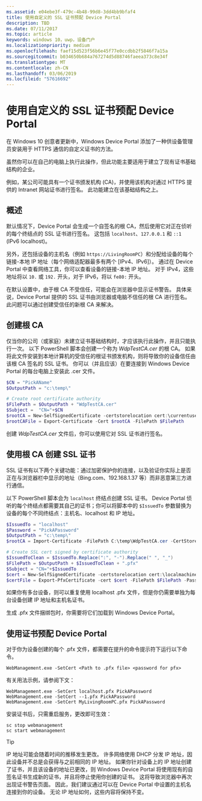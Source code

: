 ```yaml
---
ms.assetid: e04ebe3f-479c-4b48-99d8-3dd4bb9bfaf4
title: 使用自定义的 SSL 证书预配 Device Portal
description: TBD
ms.date: 07/11/2017
ms.topic: article
keywords: windows 10，uwp，设备门户
ms.localizationpriority: medium
ms.openlocfilehash: faef15d523f56b6e45f77e0ccdbb2f5846f7a15a
ms.sourcegitcommit: b034650b684a767274d5d88746faeea373c8e34f
ms.translationtype: MT
ms.contentlocale: zh-CN
ms.lasthandoff: 03/06/2019
ms.locfileid: "57616692"
---
```

# <a name="provision-device-portal-with-a-custom-ssl-certificate"></a>使用自定义的 SSL 证书预配 Device Portal
在 Windows 10 创意者更新中，Windows Device Portal 添加了一种供设备管理员安装用于 HTTPS 通信的自定义证书的方法。 

虽然你可以在自己的电脑上执行此操作，但此功能主要适用于建立了现有证书基础结构的企业。  

例如，某公司可能具有一个证书颁发机构 (CA)，并使用该机构对通过 HTTPS 提供的 Intranet 网站证书进行签名。 此功能建立在该基础结构之上。 

## <a name="overview"></a>概述
默认情况下，Device Portal 会生成一个自签名的根 CA，然后使用它对正在侦听的每个终结点的 SSL 证书进行签名。 这包括 `localhost`、`127.0.0.1` 和 `::1` (IPv6 localhost)。

另外，还包括设备的主机名（例如 `https://LivingRoomPC`）和分配给设备的每个链接-本地 IP 地址（每个网络适配器最多有两个 [IPv4、IPv6]）。 通过在 Device Portal 中查看网络工具，你可以查看设备的链接-本地 IP 地址。 对于 IPv4，这些地址将以 `10.` 或 `192.` 开头，对于 IPv6，将以 `fe80:` 开头。 

在默认设置中，由于根 CA 不受信任，可能会在浏览器中显示证书警告。 具体来说，Device Portal 提供的 SSL 证书由浏览器或电脑不信任的根 CA 进行签名。 此问题可以通过创建受信任的新根 CA 来解决。

## <a name="create-a-root-ca"></a>创建根 CA

仅当你的公司（或家庭）未建立证书基础结构时，才应该执行此操作，并且只能执行一次。 以下 PowerShell 脚本会创建一个称为 _WdpTestCA.cer_ 的根 CA。 如果将此文件安装到本地计算机的受信任的根证书颁发机构，则将导致你的设备信任由该根 CA 签名的 SSL 证书。 你可以（并且应该）在要连接到 Windows Device Portal 的每台电脑上安装此 .cer 文件。  

```PowerShell
$CN = "PickAName"
$OutputPath = "c:\temp\"

# Create root certificate authority
$FilePath = $OutputPath + "WdpTestCA.cer"
$Subject =  "CN="+$CN
$rootCA = New-SelfSignedCertificate -certstorelocation cert:\currentuser\my -Subject $Subject -HashAlgorithm "SHA512" -KeyUsage CertSign,CRLSign
$rootCAFile = Export-Certificate -Cert $rootCA -FilePath $FilePath
```

创建 _WdpTestCA.cer_ 文件后，你可以使用它对 SSL 证书进行签名。 

## <a name="create-an-ssl-certificate-with-the-root-ca"></a>使用根 CA 创建 SSL 证书

SSL 证书有以下两个关键功能：通过加密保护你的连接，以及验证你实际上是否正在与浏览器栏中显示的地址（Bing.com、192.168.1.37 等）而非恶意第三方进行通信。

以下 PowerShell 脚本会为 `localhost` 终结点创建 SSL 证书。 Device Portal 侦听的每个终结点都需要其自己的证书；你可以将脚本中的 `$IssuedTo` 参数替换为设备的每个不同终结点：主机名、localhost 和 IP 地址。

```PowerShell
$IssuedTo = "localhost"
$Password = "PickAPassword"
$OutputPath = "c:\temp\"
$rootCA = Import-Certificate -FilePath C:\temp\WdpTestCA.cer -CertStoreLocation Cert:\CurrentUser\My\

# Create SSL cert signed by certificate authority
$IssuedToClean = $IssuedTo.Replace(":", "-").Replace(" ", "_")
$FilePath = $OutputPath + $IssuedToClean + ".pfx"
$Subject = "CN="+$IssuedTo
$cert = New-SelfSignedCertificate -certstorelocation cert:\localmachine\my -Subject $Subject -DnsName $IssuedTo -Signer $rootCA -HashAlgorithm "SHA512"
$certFile = Export-PfxCertificate -cert $cert -FilePath $FilePath -Password (ConvertTo-SecureString -String $Password -Force -AsPlainText)
```

如果你有多台设备，则可以重复使用 localhost .pfx 文件，但是你仍需要单独为每台设备创建 IP 地址和主机名证书。

生成 .pfx 文件捆绑包时，你需要将它们加载到 Windows Device Portal。 

## <a name="provision-device-portal-with-the-certifications"></a>使用证书预配 Device Portal

对于你为设备创建的每个 .pfx 文件，都需要在提升的命令提示符下运行以下命令。

```
WebManagement.exe -SetCert <Path to .pfx file> <password for pfx> 
```

有关用法示例，请参阅下文：
```
WebManagement.exe -SetCert localhost.pfx PickAPassword
WebManagement.exe -SetCert --1.pfx PickAPassword
WebManagement.exe -SetCert MyLivingRoomPC.pfx PickAPassword
```

安装证书后，只需重启服务，更改即可生效：

```
sc stop webmanagement
sc start webmanagement
```

> [!TIP]
> IP 地址可能会随着时间的推移发生更改。
许多网络使用 DHCP 分发 IP 地址，因此设备并不总是会获得与之前相同的 IP 地址。 如果你针对设备上的 IP 地址创建了证书，并且该设备的地址已更改，则 Windows Device Portal 将使用现有的自签名证书生成新的证书，并且将停止使用你创建的证书。 这将导致浏览器中再次出现证书警告页面。 因此，我们建议通过可以在 Device Portal 中设置的主机名连接到你的设备。 无论 IP 地址如何，这些内容将保持不变。
